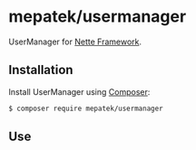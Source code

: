 # mepatek/usermanager

UserManager for [Nette Framework](http://nette.org/).


## Installation

Install UserManager using  [Composer](http://getcomposer.org/):

```sh
$ composer require mepatek/usermanager
```

## Use

